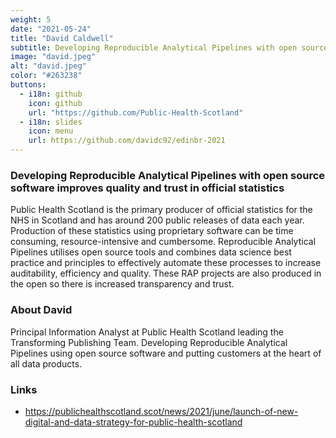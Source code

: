 ```yaml
---
weight: 5
date: "2021-05-24"
title: "David Caldwell"
subtitle: Developing Reproducible Analytical Pipelines with open source software improves quality and trust in official statistics
image: "david.jpeg"
alt: "david.jpeg"
color: "#263238"
buttons:
  - i18n: github 
    icon: github
    url: "https://github.com/Public-Health-Scotland"
  - i18n: slides
    icon: menu
    url: https://github.com/davidc92/edinbr-2021
---
```


### Developing Reproducible Analytical Pipelines with open source software improves quality and trust in official statistics

Public Health Scotland is the primary producer of official statistics for the
NHS in Scotland and has around 200 public releases of data each year.
Production of these statistics using proprietary software can be time
consuming, resource-intensive and cumbersome. Reproducible Analytical Pipelines
utilises open source tools and combines data science best practice and
principles to effectively automate these processes to increase auditability,
efficiency and quality. These RAP projects are also produced in the open so
there is increased transparency and trust.

### About David

Principal Information Analyst at Public Health Scotland leading the
Transforming Publishing Team. Developing Reproducible Analytical Pipelines
using open source software and putting customers at the heart of all data
products.

### Links

- https://publichealthscotland.scot/news/2021/june/launch-of-new-digital-and-data-strategy-for-public-health-scotland
